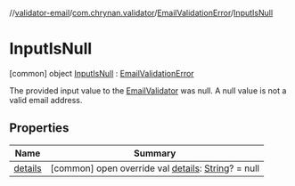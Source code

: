//[validator-email](../../../../index.md)/[com.chrynan.validator](../../index.md)/[EmailValidationError](../index.md)/[InputIsNull](index.md)



# InputIsNull  
 [common] object [InputIsNull](index.md) : [EmailValidationError](../index.md)

The provided input value to the [EmailValidator](../../-email-validator/index.md) was null. A null value is not a valid email address.

   


## Properties  
  
|  Name |  Summary | 
|---|---|
| <a name="com.chrynan.validator/EmailValidationError.InputIsNull/details/#/PointingToDeclaration/"></a>[details](index.md#%5Bcom.chrynan.validator%2FEmailValidationError.InputIsNull%2Fdetails%2F%23%2FPointingToDeclaration%2F%5D%2FProperties%2F981275410)| <a name="com.chrynan.validator/EmailValidationError.InputIsNull/details/#/PointingToDeclaration/"></a> [common] open override val [details](index.md#%5Bcom.chrynan.validator%2FEmailValidationError.InputIsNull%2Fdetails%2F%23%2FPointingToDeclaration%2F%5D%2FProperties%2F981275410): [String](https://kotlinlang.org/api/latest/jvm/stdlib/kotlin/-string/index.html)? = null   <br>|

